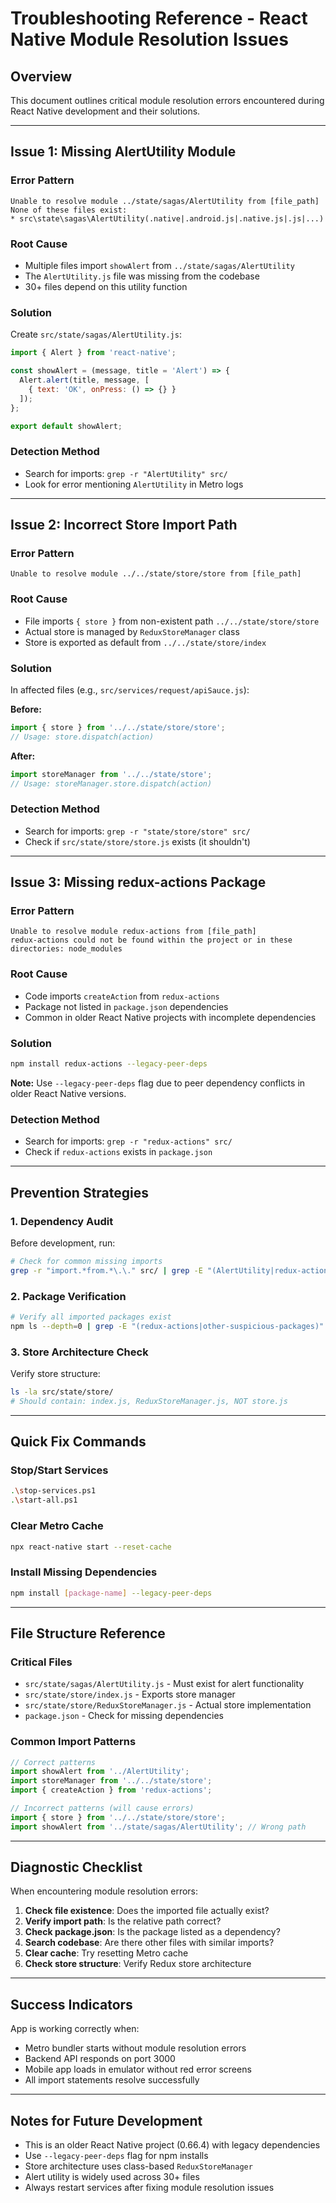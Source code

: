 # Troubleshooting Reference - React Native Module Resolution Issues

## Overview
This document outlines critical module resolution errors encountered during React Native development and their solutions.

---

## Issue 1: Missing AlertUtility Module

### **Error Pattern**
```
Unable to resolve module ../state/sagas/AlertUtility from [file_path]
None of these files exist:
* src\state\sagas\AlertUtility(.native|.android.js|.native.js|.js|...)
```

### **Root Cause**
- Multiple files import `showAlert` from `../state/sagas/AlertUtility`
- The `AlertUtility.js` file was missing from the codebase
- 30+ files depend on this utility function

### **Solution**
Create `src/state/sagas/AlertUtility.js`:
```javascript
import { Alert } from 'react-native';

const showAlert = (message, title = 'Alert') => {
  Alert.alert(title, message, [
    { text: 'OK', onPress: () => {} }
  ]);
};

export default showAlert;
```

### **Detection Method**
- Search for imports: `grep -r "AlertUtility" src/`
- Look for error mentioning `AlertUtility` in Metro logs

---

## Issue 2: Incorrect Store Import Path

### **Error Pattern**
```
Unable to resolve module ../../state/store/store from [file_path]
```

### **Root Cause**
- File imports `{ store }` from non-existent path `../../state/store/store`
- Actual store is managed by `ReduxStoreManager` class
- Store is exported as default from `../../state/store/index`

### **Solution**
In affected files (e.g., `src/services/request/apiSauce.js`):

**Before:**
```javascript
import { store } from '../../state/store/store';
// Usage: store.dispatch(action)
```

**After:**
```javascript
import storeManager from '../../state/store';
// Usage: storeManager.store.dispatch(action)
```

### **Detection Method**
- Search for imports: `grep -r "state/store/store" src/`
- Check if `src/state/store/store.js` exists (it shouldn't)

---

## Issue 3: Missing redux-actions Package

### **Error Pattern**
```
Unable to resolve module redux-actions from [file_path]
redux-actions could not be found within the project or in these directories: node_modules
```

### **Root Cause**
- Code imports `createAction` from `redux-actions`
- Package not listed in `package.json` dependencies
- Common in older React Native projects with incomplete dependencies

### **Solution**
```bash
npm install redux-actions --legacy-peer-deps
```

**Note:** Use `--legacy-peer-deps` flag due to peer dependency conflicts in older React Native versions.

### **Detection Method**
- Search for imports: `grep -r "redux-actions" src/`
- Check if `redux-actions` exists in `package.json`

---

## Prevention Strategies

### **1. Dependency Audit**
Before development, run:
```bash
# Check for common missing imports
grep -r "import.*from.*\.\." src/ | grep -E "(AlertUtility|redux-actions|store/store)"
```

### **2. Package Verification**
```bash
# Verify all imported packages exist
npm ls --depth=0 | grep -E "(redux-actions|other-suspicious-packages)"
```

### **3. Store Architecture Check**
Verify store structure:
```bash
ls -la src/state/store/
# Should contain: index.js, ReduxStoreManager.js, NOT store.js
```

---

## Quick Fix Commands

### **Stop/Start Services**
```bash
.\stop-services.ps1
.\start-all.ps1
```

### **Clear Metro Cache**
```bash
npx react-native start --reset-cache
```

### **Install Missing Dependencies**
```bash
npm install [package-name] --legacy-peer-deps
```

---

## File Structure Reference

### **Critical Files**
- `src/state/sagas/AlertUtility.js` - Must exist for alert functionality
- `src/state/store/index.js` - Exports store manager
- `src/state/store/ReduxStoreManager.js` - Actual store implementation
- `package.json` - Check for missing dependencies

### **Common Import Patterns**
```javascript
// Correct patterns
import showAlert from '../AlertUtility';
import storeManager from '../../state/store';
import { createAction } from 'redux-actions';

// Incorrect patterns (will cause errors)
import { store } from '../../state/store/store';
import showAlert from '../state/sagas/AlertUtility'; // Wrong path
```

---

## Diagnostic Checklist

When encountering module resolution errors:

1. **Check file existence**: Does the imported file actually exist?
2. **Verify import path**: Is the relative path correct?
3. **Check package.json**: Is the package listed as a dependency?
4. **Search codebase**: Are there other files with similar imports?
5. **Clear cache**: Try resetting Metro cache
6. **Check store structure**: Verify Redux store architecture

---

## Success Indicators

App is working correctly when:
- Metro bundler starts without module resolution errors
- Backend API responds on port 3000
- Mobile app loads in emulator without red error screens
- All import statements resolve successfully

---

## Notes for Future Development

- This is an older React Native project (0.66.4) with legacy dependencies
- Use `--legacy-peer-deps` flag for npm installs
- Store architecture uses class-based `ReduxStoreManager`
- Alert utility is widely used across 30+ files
- Always restart services after fixing module resolution issues 